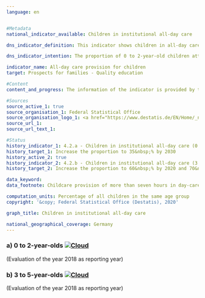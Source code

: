 ```yaml
---                   
language: en                   


#Metadata                   
national_indicator_available: Children in institutional all-day care                   

dns_indicator_definition: This indicator shows children in all-day care on the reference date of 1 March as a proportion of all children in the same age group on 31 December of the previous year. All-day childcare is provided for a contractually agreed, continuous care period of more than seven hours per day; day care in private homes and care of pupils are not included. Indicator 4.2.a refers to the group of 0 to 2-year-old children, indicator 4.2.b to the group of 3 to 5-year-old children.<sub> Text from the Indicator Report 2018</sub>                   

dns_indicator_intention: The proportion of 0 to 2-year-old children attending all-day care is to reach at least 35&nbsp;% (4.2.a) by 2030. For 3 to 5-year-olds (4.2.b), the proportion is to increase to at least 60&nbsp;% by 2020 and to at least 70&nbsp;% by 2030. An increase in the proportion of children attending all-day care is desirable because the availability of childcare options that meet the needs of today’s families improve the compatibility of family life and work. They also make an important contribution to equal opportunities, gender equality and integration.<sub> Text from the Indicator Report 2018</sub>                   

indicator_name: All-day care provision for children                   
target: Prospects for families - Quality education                   

#Content                    
content_and_progress: The information of the indicator is provided by the annual statistics on children cared for and persons employed in day care centres, which is compiled by the Federal Statistical Office. The indicators show the proportion of children for whom daily childcare of more than seven hours has been arranged, which may deviate from the actual time spent in childcare. Contractually agreed childcare provision of seven hours and less, which can also improve the compatibility of work and family life, and other types of care, e.g. day care in private homes, are not included. Furthermore, information on childcare services aimed at children aged 6 years and older is also relevant to this topic. Such supplementary information is included, for example, in the data of the Standing Conference of the Ministers of Education and Cultural Affairs of the Länder in the Federal Republic of Germany (see the last paragraph).<br><br>In 2018, all-day care in day care centres was arranged for 45.9&nbsp;% of the 3 to 5-year-old children (kindergarten age). For children under 3 years of age (nursery age) this figure was 16.5&nbsp;%. As a result, children in all-day care as a proportion of all 3 to 5-year-olds has increased by just under 24 percentage points since 2006 and has therefore more than doubled. The full-day care of children below the age of 3 rose by 10.6 percentage points from 2006 to 2018 and has thus almost tripled. Overall, both indicators are developing in the intended direction, with indicator 4.2.b being closer to the target value than indicator 4.2.a.<br><br>The total number of children under six years of age receiving all-day care in day care centres in 2018 was 1.4 million; the number of children in part-time care was 1.3 million. Another 61,000 children under six years of age were cared for in private homes by publicly supported childminders. In addition to that, some of the 5-year-olds go to school already.<br><br>More than a quarter of the children cared for in day care centres or by publicly supported childminding services had a migrant background, meaning that at least one of the parents was of foreign origin. 50&nbsp;% of these children were in day care in 2018, compared with 69&nbsp;% of the children without a migrant background.<br><br> With regard to the availability of all-day care provided by facilities, there is a clear gap between the Länder in the east and the Länder in the west of Germany. The highest percentages of 0 to 2-year-olds in all-day care are recorded in the eastern Länder and in Berlin. The values range from 49.2&nbsp;% in Thuringia to 9.7&nbsp;% in Baden-Württemberg. For 3 to 5-year-olds, the percentage was also highest in Thuringia at 91.8&nbsp;% and lowest in Baden-Württemberg at 24.5&nbsp;% (each 2018).<br><br>When it comes to opportunities of care for pupils, pre and after-school care programmes and all-day schools also play a significant role. In 2018, 19,000 children between 5 and 13 years of age were looked after on an all-day basis in care programmes and 483,200 children part-time (lessons are not regarded as childcare). The percentage of pupils attending all-day schools of all pupils in schools of general education was 42.5&nbsp;% in the 2016/2017 school year. However, this figure includes pupils from all school types and hence includes also pupils who are older than 13 years. In primary schools, 40.1&nbsp;% of children received all-day care in that school year. In comparison to 2006, the number of all-day school pupils has increased considerably, from almost 1.5 million to 3.1 million (in all schools of general education) and from 400,000 to 1.1 million in the primary schools.<sub> Text from the Indicator Report 2018</sub>                   

#Sources
source_active_1: true                           
source_organisation_1: Federal Statistical Office                           
source_organisation_logo_1: <a href="https://www.destatis.de/EN/Home/_node.html"><img src="https://g205sdgs.github.io/sdg-indicators/public/logosEn/destatis.png" alt="Logo Destatis title=Click here to visit the homepage of the organization" /></a>                           
source_url_1:                            
source_url_text_1:                            

#Status                   
history_indicator_1: 4.2.a - Children in institutional all-day care (0 to 2-year-olds)                   
history_target_1: Increase the proportion to 35&nbsp;% by 2030 
history_active_2: true                   
history_indicator_2: 4.2.b - Children in institutional all-day care (3 to 5-year-olds)                   
history_target_2: Increase the proportion to 60&nbsp;% by 2020 and 70&nbsp;% by 2030 

data_keyword:                    
data_footnote: Childcare provision of more than seven hours in day-care facilities, excluding day care in private homes                   

computation_units: Percentage of all children in the same age group                   
copyright: '&copy; Federal Statistical Office (Destatis), 2020'                   

graph_title: Children in institutional all-day care                   

national_geographical_coverage: Germany                   
---
```

<div>                               
  <div class="my-header">                               
    <h3>a) 0 to 2-year-olds                               
      <a href="https://sustainabledevelopment-deutschland.github.io/en/status/"><img src="https://g205sdgs.github.io/sdg-indicators/public/Wettersymbole/Wolke.png" title="The indicator is moving in the right direction but if the trend continues, the target value will be missed by more than 20&nbsp;% in the target year" alt="Cloud" />                               
      </a>                               
    </h3>                               
  </div>
  <div class="my-header-note">
    <span>(Evaluation of the year 2018 as reporting year)</span>
  </div>                               
</div>                               
<div>                               
  <div class="my-header">                               
    <h3>b) 3 to 5-year-olds                               
      <a href="https://sustainabledevelopment-deutschland.github.io/en/status/"><img src="https://g205sdgs.github.io/sdg-indicators/public/Wettersymbole/Wolke.png" title="The indicator is moving in the right direction but if the trend continues, the target value will be missed by more than 20&nbsp;% in the target year" alt="Cloud" />                               
      </a>                               
    </h3>                               
  </div>
  <div class="my-header-note">
    <span>(Evaluation of the year 2018 as reporting year)</span>
  </div>                               
</div>